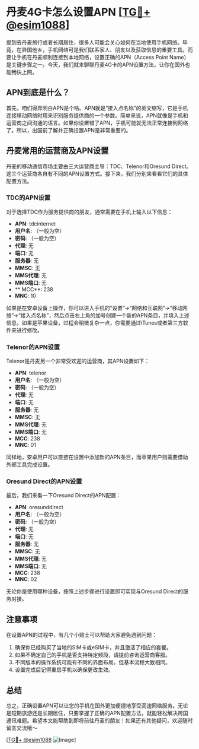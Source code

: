 # 丹麦4G卡怎么设置APN [[TG💪+ @esim1088](https://t.me/s/esim1088)]

提到去丹麦旅行或者长期居住，很多人可能会关心如何在当地使用手机网络。毕竟，在异国他乡，手机网络可是我们联系家人、朋友以及获取信息的重要工具。而要让手机在丹麦顺利连接到本地网络，设置正确的APN（Access Point Name）是关键步骤之一。今天，我们就来聊聊丹麦4G卡的APN设置方法，让你在国外也能畅快上网。

## APN到底是什么？

首先，咱们得弄明白APN是个啥。APN就是“接入点名称”的英文缩写，它是手机连接移动网络时用来识别服务提供商的一个参数。简单来说，APN就像是手机和运营商之间沟通的语言。如果你设置错了APN，手机可能就无法正常连接到网络了。所以，出国前了解并正确设置APN是非常重要的。

## 丹麦常用的运营商及APN设置

丹麦的移动通信市场主要由三大运营商主导：TDC、Telenor和Oresund Direct。这三个运营商各自有不同的APN设置方式。接下来，我们分别来看看它们的具体配置方法。

### TDC的APN设置

对于选择TDC作为服务提供商的朋友，通常需要在手机上输入以下信息：

- **APN**: tdcinternet
- **用户名**: （一般为空）
- **密码**: （一般为空）
- **代理**: 无
- **端口**: 无
- **服务器**: 无
- **MMSC**: 无
- **MMS代理**: 无
- **MMS端口**: 无
- ** MCC**: 238
- **MNC**: 10

如果是在安卓设备上操作，你可以进入手机的“设置”→“网络和互联网”→“移动网络”→“接入点名称”，然后点击右上角的加号创建一个新的APN条目，并填入上述信息。如果是苹果设备，过程会稍微复杂一点，你需要通过iTunes或者第三方软件来进行修改。

### Telenor的APN设置

Telenor是丹麦另一个非常受欢迎的运营商，其APN设置如下：

- **APN**: telenor
- **用户名**: （一般为空）
- **密码**: （一般为空）
- **代理**: 无
- **端口**: 无
- **服务器**: 无
- **MMSC**: 无
- **MMS代理**: 无
- **MMS端口**: 无
- **MCC**: 238
- **MNC**: 01

同样地，安卓用户可以直接在设置中添加新的APN条目，而苹果用户则需要借助外部工具完成设置。

### Oresund Direct的APN设置

最后，我们来看一下Oresund Direct的APN配置：

- **APN**: oresunddirect
- **用户名**: （一般为空）
- **密码**: （一般为空）
- **代理**: 无
- **端口**: 无
- **服务器**: 无
- **MMSC**: 无
- **MMS代理**: 无
- **MMS端口**: 无
- **MCC**: 238
- **MNC**: 02

无论你是使用哪种设备，按照上述步骤进行设置即可实现与Oresund Direct的服务对接。

## 注意事项

在设置APN的过程中，有几个小贴士可以帮助大家避免遇到问题：

1. 确保你已经购买了当地的SIM卡或eSIM卡，并且激活了相应的套餐。
2. 如果不确定自己的手机是否支持特定频段，请提前咨询运营商客服。
3. 不同版本的操作系统可能有不同的界面布局，但基本流程大致相同。
4. 设置完成后记得重启手机以确保更改生效。

## 总结

总之，正确设置APN可以让您的手机在国外更加便捷地享受高速网络服务。无论是短期旅游还是长期居住，只要掌握了正确的APN配置方法，就能轻松解决跨国通讯难题。希望本文能帮助到即将前往丹麦的朋友！如果还有其他疑问，欢迎随时留言交流哦～ 

[[TG💪+ @esim1088](https://t.me/s/esim1088) ![Image](https://i.postimg.cc/4NQfJmqS/Snipaste-2025-05-13-00-14-12.png)]